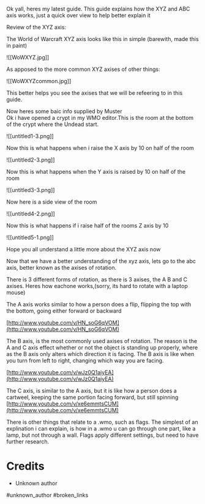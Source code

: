 Ok yall, heres my latest guide. This guide explains how the XYZ and ABC axis works, just a quick over view to help better explain it  
  
Review of the XYZ axis:  
  
The World of Warcraft XYZ axis looks like this in simple (barewith, made this in paint)

![[WoWXYZ.jpg]]

As apposed to the more common XYZ axises of other things:

![[WoWXYZcommon.jpg]]

This better helps you see the axises that we will be refeering to in this guide.  
  
Now heres some baic info supplied by Muster  
Ok i have opened a crypt in my WMO editor.This is the room at the bottom of the crypt where the Undead start.

![[untitled1-3.png]]

Now this is what happens when i raise the X axis by 10 on half of the room

![[untitled2-3.png]]

Now this is what happens when the Y axis is raised by 10 on half of the room

![[untitled3-3.png]]

Now here is a side view of the room

![[untitled4-2.png]]

Now this is what happens if i raise half of the rooms Z axis by 10

![[untitled5-1.png]]

Hope you all understand a little more about the XYZ axis now
  
  
Now that we have a better understanding of the xyz axis, lets go to the abc axis, better known as the axises of rotation.  
  
There is 3 different forms of rotation, as there is 3 axises, the A B and C axises. Heres how eachone works,(sorry, its hard to rotate with a laptop mouse)  
  
The A axis works similar to how a person does a flip, flipping the top with the bottom, going either forward or backward  

[http://www.youtube.com/v/HN_soG6qVOM](http://www.youtube.com/v/HN_soG6qVOM)

The B axis, is the most commonly used axises of rotation. The reason is the A and C axis effect whether or not the object is standing up properly, where as the B axis only alters which direction it is facing. The B axis is like when you turn from left to right, changing which way you are facing.  

[http://www.youtube.com/v/wJz0Q1aiyEA](http://www.youtube.com/v/wJz0Q1aiyEA)

The C axis, is similar to the A axis, but it is like how a person does a cartweel, keeping the same portion facing forward, but still spinning  
[http://www.youtube.com/v/xe6emmtsCUM](http://www.youtube.com/v/xe6emmtsCUM)

There is other things that relate to a .wmo, such as flags. The simplest of an explination i can explain, is how in a .wmo u can go through one part, like a lamp, but not through a wall. Flags apply different settings, but need to have further research.

# Credits

- Unknown author

#unknown_author #broken_links 